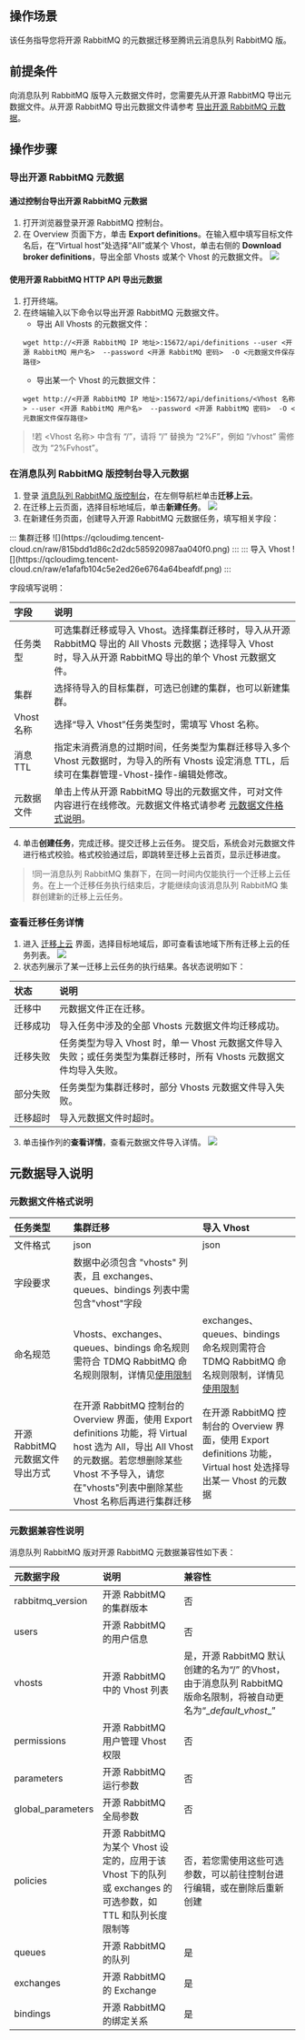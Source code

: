 ## 操作场景
该任务指导您将开源 RabbitMQ 的元数据迁移至腾讯云消息队列 RabbitMQ 版。

## 前提条件

向消息队列 RabbitMQ 版导入元数据文件时，您需要先从开源 RabbitMQ 导出元数据文件。从开源 RabbitMQ 导出元数据文件请参考 [导出开源 RabbitMQ 元数据](#export)。

## 操作步骤

### 导出开源 RabbitMQ 元数据[](id:export)

#### 通过控制台导出开源 RabbitMQ 元数据

1. 打开浏览器登录开源 RabbitMQ 控制台。
2. 在 Overview 页面下方，单击 **Export definitions**。在输入框中填写目标文件名后，在“Virtual host”处选择“All”或某个 Vhost，单击右侧的 **Download broker definitions**，导出全部 Vhosts 或某个 Vhost 的元数据文件。
![](https://qcloudimg.tencent-cloud.cn/raw/5faa9f9ac376fe202882d5a090fd0c53.png)

#### 使用开源 RabbitMQ HTTP API 导出元数据

1. 打开终端。
2. 在终端输入以下命令以导出开源 RabbitMQ 元数据文件。
	- 导出 All Vhosts 的元数据文件：
	```
	wget http://<开源 RabbitMQ IP 地址>:15672/api/definitions --user <开源 RabbitMQ 用户名>  --password <开源 RabbitMQ 密码>  -O <元数据文件保存路径>
	```
	- 导出某一个 Vhost 的元数据文件：
	```
	wget http://<开源 RabbitMQ IP 地址>:15672/api/definitions/<Vhost 名称> --user <开源 RabbitMQ 用户名>  --password <开源 RabbitMQ 密码>  -O <元数据文件保存路径>
	```
>!若 <Vhost 名称> 中含有 “/”，请将 “/” 替换为 “2%F”，例如 “/vhost” 需修改为 “2%Fvhost”。

### 在消息队列 RabbitMQ 版控制台导入元数据

1. 登录 [消息队列 RabbitMQ 版控制台](https://console.cloud.tencent.com/tdmq/rabbit-cluster)，在左侧导航栏单击**迁移上云**。
2. 在迁移上云页面，选择目标地域后，单击**新建任务**。
![](https://qcloudimg.tencent-cloud.cn/raw/5f52006a9fcc1df81b0e822aae37d9fb.png)
3. 在新建任务页面，创建导入开源 RabbitMQ 元数据任务，填写相关字段：
<dx-tabs>
::: 集群迁移
![](https://qcloudimg.tencent-cloud.cn/raw/815bdd1d86c2d2dc585920987aa040f0.png)
:::
::: 导入 Vhost
![](https://qcloudimg.tencent-cloud.cn/raw/e1afafb104c5e2ed26e6764a64beafdf.png)
:::
</dx-tabs>


字段填写说明：

| 字段       | 说明                                                         |
| :--------- | :----------------------------------------------------------- |
| 任务类型   | 可选集群迁移或导入 Vhost。选择集群迁移时，导入从开源 RabbitMQ 导出的 All Vhosts 元数据；选择导入 Vhost 时，导入从开源 RabbitMQ 导出的单个 Vhost 元数据文件。 |
| 集群       | 选择待导入的目标集群，可选已创建的集群，也可以新建集群。     |
| Vhost 名称  | 选择“导入 Vhost”任务类型时，需填写 Vhost 名称。              |
| 消息 TTL   | 指定未消费消息的过期时间，任务类型为集群迁移导入多个 Vhost 元数据时，为导入的所有 Vhosts 设定消息 TTL，后续可在集群管理-Vhost-操作-编辑处修改。 |
| 元数据文件 | 单击上传从开源 RabbitMQ 导出的元数据文件，可对文件内容进行在线修改。元数据文件格式请参考 [元数据文件格式说明](#format)。 |

4. 单击**创建任务**，完成迁移。提交迁移上云任务。
提交后，系统会对元数据文件进行格式校验。格式校验通过后，即跳转至迁移上云首页，显示迁移进度。

>!同一消息队列 RabbitMQ 集群下，在同一时间内仅能执行一个迁移上云任务。在上一个迁移任务执行结束后，才能继续向该消息队列 RabbitMQ 集群创建新的迁移上云任务。


### 查看迁移任务详情

1. 进入 [迁移上云](https://console.cloud.tencent.com/tdmq/rabbit-migrate) 界面，选择目标地域后，即可查看该地域下所有迁移上云的任务列表。
![](https://qcloudimg.tencent-cloud.cn/raw/cddd79fa84d2f4beeb2ca08500e4feab.png)
2. 状态列展示了某一迁移上云任务的执行结果。各状态说明如下：

| 状态     | 说明                                                         |
| :------- | :----------------------------------------------------------- |
| 迁移中   | 元数据文件正在迁移。                                         |
| <nobr>迁移成功</nobr> | 导入任务中涉及的全部 Vhosts 元数据文件均迁移成功。           |
| 迁移失败 | 任务类型为导入 Vhost 时，单一 Vhost 元数据文件导入失败；或任务类型为集群迁移时，所有 Vhosts 元数据文件均导入失败。 |
| 部分失败 | 任务类型为集群迁移时，部分 Vhosts 元数据文件导入失败。       |
| 迁移超时 | 导入元数据文件时超时。                                       |

3. 单击操作列的**查看详情**，查看元数据文件导入详情。
	 ![](https://qcloudimg.tencent-cloud.cn/raw/475a0e7aa59ff87b654a20c12a2b4d5c.png)

## 元数据导入说明

### 元数据文件格式说明[](id:format)

| 任务类型                         | 集群迁移                                                     | 导入 Vhost                                                   |
| :------------------------------- | :----------------------------------------------------------- | :----------------------------------------------------------- |
| 文件格式                         | json                                                         | json                                                         |
| 字段要求                         | 数据中必须包含 "vhosts" 列表，且 exchanges、queues、bindings 列表中需包含"vhost"字段 |                                                              |
| 命名规范                         | Vhosts、exchanges、queues、bindings 命名规则需符合 TDMQ RabbitMQ 命名规则限制，详情见[使用限制](https://cloud.tencent.com/document/product/1495/61823) | exchanges、queues、bindings 命名规则需符合 TDMQ RabbitMQ 命名规则限制，详情见[使用限制](https://cloud.tencent.com/document/product/1495/61823) |
| 开源 RabbitMQ 元数据文件导出方式 | 在开源 RabbitMQ 控制台的 Overview 界面，使用 Export definitions 功能，将 Virtual host 选为 All，导出 All Vhost 的元数据。若您想删除某些 Vhost 不予导入，请您在"vhosts"列表中删除某些 Vhost 名称后再进行集群迁移 | 在开源 RabbitMQ 控制台的 Overview 界面，使用 Export definitions 功能，Virtual host 处选择导出某一 Vhost 的元数据 |

### 元数据兼容性说明

消息队列 RabbitMQ 版对开源 RabbitMQ 元数据兼容性如下表：

| 元数据字段        | 说明                                                         | 兼容性                                                       |
| :---------------- | :----------------------------------------------------------- | :----------------------------------------------------------- |
| rabbitmq_version  | 开源 RabbitMQ 的集群版本                                     | 否                                                           |
| users             | 开源 RabbitMQ 的用户信息                                     | 否                                                           |
| vhosts            | 开源 RabbitMQ 中的 Vhost 列表                                | 是，开源 RabbitMQ 默认创建的名为“/” 的Vhost，由于消息队列 RabbitMQ 版命名限制，将被自动更名为“\__default_vhost__” |
| permissions       | 开源 RabbitMQ 用户管理 Vhost 权限                            | 否                                                           |
| parameters        | 开源 RabbitMQ 运行参数                                       | 否                                                           |
| global_parameters | 开源 RabbitMQ 全局参数                                       | 否                                                           |
| policies          | 开源 RabbitMQ 为某个 Vhost 设定的，应用于该 Vhost 下的队列或 exchanges 的可选参数，如 TTL 和队列长度限制等 | 否，若您需使用这些可选参数，可以前往控制台进行编辑，或在删除后重新创建 |
| queues            | 开源 RabbitMQ 的队列                                         | 是                                                           |
| exchanges         | 开源 RabbitMQ 的 Exchange                                    | 是                                                           |
| bindings          | 开源 RabbitMQ 的绑定关系                                     | 是                                                           |

